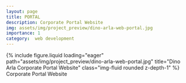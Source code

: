 ```yaml
---
layout: page
title: PORTAL
description: Corporate Portal Website
img: assets/img/project_preview/dino-arla-web-portal.jpg
importance: 1
category:  web development
---
```


<div class="row">
    <div class="col-sm mt-3 mt-md-0">
        {% include figure.liquid loading="eager" path="assets/img/project_preview/dino-arla-web-portal.jpg" title="Dino Arla Corporate Portal Website" class="img-fluid rounded z-depth-1" %}
    </div>
</div>
<div class="caption">
  Corporate Portal Website
</div>


